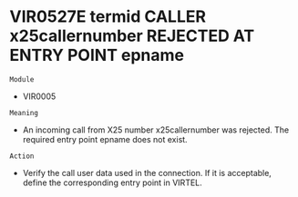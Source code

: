 # VIR0527E termid CALLER x25callernumber REJECTED AT ENTRY POINT epname

`Module`
- VIR0005

`Meaning`
- An incoming call from X25 number x25callernumber was rejected. The required entry point epname does not exist.

`Action`
- Verify the call user data used in the connection. If it is acceptable, define the corresponding entry point in VIRTEL.
